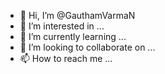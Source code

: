 - 👋 Hi, I’m @GauthamVarmaN
- 👀 I’m interested in ...
- 🌱 I’m currently learning ...
- 💞️ I’m looking to collaborate on ...
- 📫 How to reach me ...

<!---
GauthamVarmaN/GauthamVarmaN is a ✨ special ✨ repository because its `README.md` (this file) appears on your GitHub profile.
You can click the Preview link to take a look at your changes.
--->
